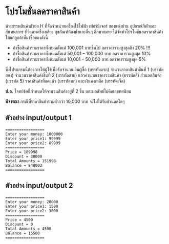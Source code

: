 # โปรโมชั่นลดราคาสินค้า

ห้างสรรพสินค้าตัวย่อ H ที่จัดจำหน่ายเครื่องใช้ไฟฟ้า เฟอร์นิเจอร์ ของแต่งบ้าน อุปกรณ์กีฬาและสันทนาการ ทีวีและเครื่องเสียง สุขภัณฑ์ห้องน้ำและอื่นๆ อีกมากมาย ได้จัดทำโปรโมชันลดราคาสินค้าให้แก่ลูกค้าที่มาซื้อของดังนี้

- ถ้าซื้อสินค้ารวมราคาทั้งหมดตั้งแต่ 100,001 บาทขึ้นไป ลดราคารวมสูงสุดถึง 20% !!! 
- ถ้าซื้อสินค้ารวมราคาทั้งหมดตั้งแต่ 50,001 – 100,000 บาท  ลดราคารวมสูงสุด 10%  
- ถ้าซื้อสินค้ารวมราคาทั้งหมดตั้งแต่ 10,001 – 50,000 บาท ลดราคารวมสูงสุด 5%    

ซึ่งโปรแกรมนี้ต้องการให้ผู้ใช้เพื่อรับจำนวนเงินผู้ซื้อ (บรรทัดแรก) จำนวนราคาสินค้าชิ้นที่ 1  (บรรทัดสอง) จำนวนราคาสินค้าชิ้นที่ 2  (บรรทัดสาม) แล้วคำนวณราคารวมสินค้า (บรรทัดสี่) ส่วนลดสินค้า (บรรทัด 5) ราคาสินค้าที่ลดแล้ว (บรรทัดหก) และเงินคงเหลือ (บรรทัดเจ็ด) 

**ป.ล.** โจทย์ข้อนี้กำหนดให้จานวนสินค้าอยู่ที่ 2 ชิ้น และผลลัพธ์ไม่คิดเลขทศนิยม 

**พิจารณา** กรณีที่ราคาสินค้ารวมต่ำกว่า 10,000 บาท จะไม่ได้รับส่วนลดใดๆ 

## ตัวอย่าง input/output 1

    ================= 
    Enter your money: 1000000 
    Enter your price1: 99999 
    Enter your price2: 89999 
    ================= 
    Price = 189998 
    Discount = 38000 
    Total Amounts = 151998 
    Balance = 848002 
    =================

## ตัวอย่าง input/output 2

    ================= 
    Enter your money: 20000 
    Enter your price1: 1500 
    Enter your price2: 3000
    ================= 
    Price = 4500 
    Discount = 0
    Total Amounts = 4500
    Balance = 15500 
    =================
 



   


